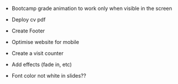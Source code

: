 - Bootcamp grade animation to work only when visible in the screen

- Deploy cv pdf

- Create Footer

- Optimise website for mobile

- Create a visit counter

- Add effects (fade in, etc)

- Font color not white in slides??
